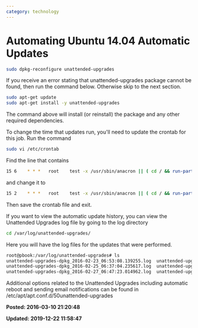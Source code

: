 ```yaml
---
category: technology
---
```

# Automating Ubuntu 14.04 Automatic Updates

``` bash
sudo dpkg-reconfigure unattended-upgrades
```


If you receive an error stating that unattended-upgrades package cannot be found, then run the command below. Otherwise skip to the next section. 

``` bash
sudo apt-get update
sudo apt-get install -y unattended-upgrades
```


The command above will install (or reinstall) the package and any other required dependencies. 

To change the time that updates run, you'll need to update the crontab for this job.  Run the command 
``` bash
sudo vi /etc/crontab
```


Find the line that contains
``` bash
15 6    * * *   root    test -x /usr/sbin/anacron || ( cd / && run-parts --report /etc/cron.daily )
```
 
and change it to 
``` bash
15 2    * * *   root    test -x /usr/sbin/anacron || ( cd / && run-parts --report /etc/cron.daily )
```

Then save the crontab file and exit.

If you want to view the automatic update history, you can view the Unattended Upgrades log file by going to the log directory 
``` bash
cd /var/log/unattended-upgrades/
```

Here you will have the log files for the updates that were performed.

``` bash
root@pbook:/var/log/unattended-upgrades# ls
unattended-upgrades-dpkg_2016-02-23_06:53:08.139255.log  unattended-upgrades-dpkg_2016-03-02_06:45:32.549847.log  unattended-upgrades.log
unattended-upgrades-dpkg_2016-02-25_06:37:04.235617.log  unattended-upgrades-dpkg_2016-03-03_06:51:24.794181.log  unattended-upgrades.log.1.gz
unattended-upgrades-dpkg_2016-02-27_06:47:23.014962.log  unattended-upgrades-dpkg_2016-03-10_06:44:05.855211.log  unattended-upgrades-shutdown.log
```

Additional options related to the Unattended Upgrades including automatic reboot and sending email notifications can be found in 
/etc/apt/apt.conf.d/50unattended-upgrades

**Posted: 2016-03-10 21:20:48** 

**Updated: 2019-12-22 11:58:47** 


